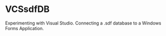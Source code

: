 # VCSsdfDB
 
Experimenting with Visual Studio. Connecting a .sdf database to a Windows Forms Application.
